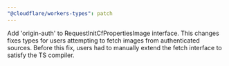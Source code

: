 ```yaml
---
"@cloudflare/workers-types": patch
---
```


Add 'origin-auth' to RequestInitCfPropertiesImage interface. This changes fixes types for users attempting to fetch images from authenticated sources. Before this fix, users had to manually extend the fetch interface to satisfy the TS compiler.
